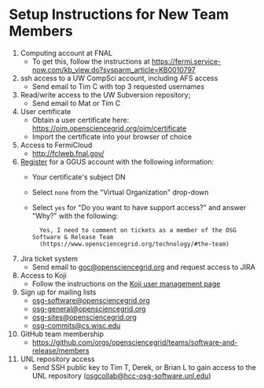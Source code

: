 Setup Instructions for New Team Members
=======================================

1. Computing account at FNAL
    -   To get this, follow the instructions at <https://fermi.service-now.com/kb_view.do?sysparm_article=KB0010797>
1. ssh access to a UW CompSci account, including AFS access
    - Send email to Tim C with top 3 requested usernames
1. Read/write access to the UW Subversion repository;
    - Send email to Mat or Tim C
1. User certificate
    - Obtain a user certificate here: <https://oim.opensciencegrid.org/oim/certificate>
    - Import the certificate into your browser of choice
1. Access to FermiCloud
    - <http://fclweb.fnal.gov/>
1. [Register](https://ggus.eu/?mode=register) for a GGUS account with the following information:
    - Your certificate's subject DN
    - Select `none` from the "Virtual Organization" drop-down
    - Select `yes` for "Do you want to have support access?" and answer "Why?" with the following:

            Yes, I need to comment on tickets as a member of the OSG Software & Release Team
            (https://www.opensciencegrid.org/technology/#the-team)

1. Jira ticket system
    - Send email to <goc@opensciencegrid.org> and request access to JIRA
1. Access to Koji
    - Follow the instructions on the [Koji user management page](/infrastructure/koji-user-management)
1. Sign up for mailing lists
    - osg-software@opensciencegrid.org
    - osg-general@opensciencegrid.org
    - osg-sites@opensciencegrid.org
    - osg-commits@cs.wisc.edu
1. GitHub team membership
    - <https://github.com/orgs/opensciencegrid/teams/software-and-release/members>
1. UNL repository access
    - Send SSH public key to Tim T, Derek, or Brian L to gain access to the UNL repository (osgcollab@hcc-osg-software.unl.edu)
